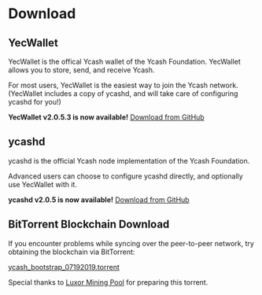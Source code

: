 # Download

## YecWallet

YecWallet is the offical Ycash wallet of the Ycash Foundation. YecWallet allows you to store, send, and receive Ycash.

For most users, YecWallet is the easiest way to join the Ycash network. (YecWallet includes a copy of ycashd, and will take care of configuring ycashd for you!)

**YecWallet v2.0.5.3 is now available!** [Download from GitHub](https://github.com/ycashfoundation/yecwallet/releases)

## ycashd

ycashd is the official Ycash node implementation of the Ycash Foundation.

Advanced users can choose to configure ycashd directly, and optionally use YecWallet with it.

**ycashd v2.0.5 is now available!** [Download from GitHub](https://github.com/ycashfoundation/ycash/releases/tag/2.0.5)

## BitTorrent Blockchain Download

If you encounter problems while syncing over the peer-to-peer network, try obtaining the blockchain via BitTorrent:

[ycash_bootstrap_07192019.torrent](/ycash_bootstrap_07192019.torrent)

Special thanks to [Luxor Mining Pool](https://mining.luxor.tech/) for preparing this torrent.
